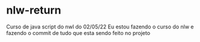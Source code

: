 # nlw-return

Curso de java script do nwl do 02/05/22
Eu estou fazendo o curso do nlw e fazendo o commit de tudo que esta sendo feito no projeto

